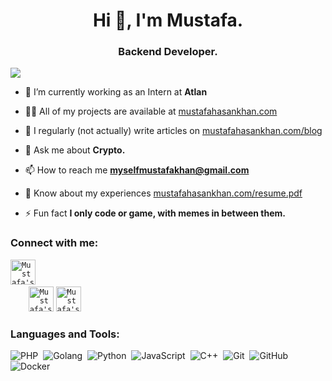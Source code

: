 <h1 align="center">Hi 👋, I'm Mustafa.</h1>
<h3 align="center">Backend Developer.</h3>

![](https://komarev.com/ghpvc/?username=mustafahasankhan)

- 🌱 I’m currently working as an Intern at **Atlan**

- 👨‍💻 All of my projects are available at [mustafahasankhan.com](https://mustafahasankhan.com)

- 📝 I regularly (not actually) write articles on [mustafahasankhan.com/blog](https://mustafahasankhan.com/blog)

- 💬 Ask me about **Crypto.**

- 📫 How to reach me **myselfmustafakhan@gmail.com**

- 📄 Know about my experiences [mustafahasankhan.com/resume.pdf](https://mustafahasankhan.com/resume.pdf)

- ⚡ Fun fact **I only code or game, with memes in between them.**

<h3 align="left">Connect with me:</h3>
<p align="left">
  <code><a href="https://mustafahasankhan.com/" title="Mustafa's Portfolio"><img width="40" alt="Mustafa's Portfolio" src="https://user-images.githubusercontent.com/81975567/175559971-8edbc18d-a0ce-4da4-82e4-027cbc706cb8.png"></a></code>
<code>
    <a href="https://www.linkedin.com/in/mustafahasankhan/" title="Mustafa's linkedin"><img width="40" alt="Mustafa's LinkedIn"src="https://user-images.githubusercontent.com/81975567/175559225-b4b11f66-e5f9-4c4d-b93c-ae0551606ab1.png"></a></code>
<code><a href="https://twitter.com/mustafahkhan" title="Mustafa's Twitter"><img width="40" alt="Mustafa's Twitter"src="https://user-images.githubusercontent.com/81975567/175558969-524b17fe-499a-4604-b065-5d58c35ce96b.png"></a></code>

</p>

<h3 align="left">Languages and Tools:</h3>

![PHP](https://img.shields.io/badge/-PHP-05122A?style=for-the-badge&logo=php&logoColor=00599C)&nbsp;
![Golang](https://img.shields.io/badge/-Go-05122A?style=for-the-badge&logo=go&logoColor=00599C)&nbsp;
![Python](https://img.shields.io/badge/-Python-05122A?style=for-the-badge&logo=python&logoColor=FFE873)&nbsp;
![JavaScript](https://img.shields.io/badge/-JavaScript-05122A?style=for-the-badge&logo=javascript)&nbsp;
![C++](https://img.shields.io/badge/-C++-05122A?style=for-the-badge&logo=C%2B%2B&logoColor=00599C)&nbsp;
![Git](https://img.shields.io/badge/-Git-05122A?style=for-the-badge&logo=git)&nbsp;
![GitHub](https://img.shields.io/badge/-GitHub-05122A?style=for-the-badge&logo=github)&nbsp;
![Docker](https://img.shields.io/badge/-Docker-05122A?style=for-the-badge&logo=docker&logoColor=00599C)&nbsp;

